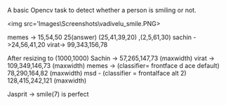 A basic Opencv task to detect whether a person is smiling or not.

<img src='Images\Screenshots\vadivelu_smile.PNG>


memes -> 15,54,50 25(answer) (25,41,39,20) ,(2,5,61,30)
sachin ->24,56,41,20
virat-> 99,343,156,78

After resizing to (1000,1000)
Sachin -> 57,265,147,73 (maxwidth)
virat  -> 109,349,146,73 (maxwidth)
memes  -> (classifier= frontface d  ace default) 78,290,164,82 (maxwidth)
msd - (classifier = frontalface alt 2) 128,415,242,121 (maxwidth)

Jasprit -> smile(7) is perfect